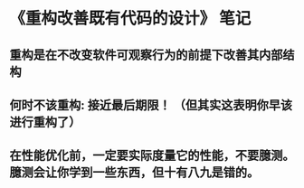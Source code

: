 # 《重构改善既有代码的设计》 笔记

## 重构是在不改变软件可观察行为的前提下改善其内部结构

## 何时不该重构: 接近最后期限！ （但其实这表明你早该进行重构了）

## 在性能优化前，一定要实际度量它的性能，不要臆测。臆测会让你学到一些东西，但十有八九是错的。


